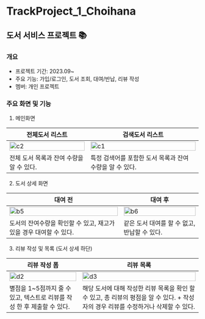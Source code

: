 # TrackProject_1_Choihana
## 도서 서비스 프로젝트 📚 

### 개요
- 프로젝트 기간: 2023.09~
- 주요 기능: 가입/로그인, 도서 조회, 대여/반납, 리뷰 작성
- 멤버: 개인 프로젝트

### 주요 화면 및 기능
1. 메인화면

|전체도서 리스트 | 검색도서 리스트 |
| -- | -- |
|<img width="100%" alt="c2" src="https://github.com/likelion-backend-6th/TrackProject_1_Choihana/assets/20200375/1242e683-242b-44c0-a54b-20a1e64da902"> | <img width="100%" alt="c1" src="https://github.com/likelion-backend-6th/TrackProject_1_Choihana/assets/20200375/96a05aa3-2f4f-4ce9-82be-c254adba7962">|
| 전체 도서 목록과 잔여 수량을 알 수 있다. | 특정 검색어를 포함한 도서 목록과 잔여 수량을 알 수 있다.|

  
2. 도서 상세 화면 

|대여 전 | 대여 후 |
| -- | -- |
|<img width="100%" alt="b5" src="https://github.com/likelion-backend-6th/TrackProject_1_Choihana/assets/20200375/17737cb6-e931-4c93-89fd-6aa9eef8f974">|<img width="100%" alt="b6" src="https://github.com/likelion-backend-6th/TrackProject_1_Choihana/assets/20200375/c37ac357-a3f2-44d4-9a8c-4d488e842a37">|
|도서의 잔여수량을 확인할 수 있고, 재고가 있을 경우 대여할 수 있다.| 같은 도서 대여를 할 수 없고, 반납할 수 있다.|

3. 리뷰 작성 및 목록 (도서 상세 하단)

|리뷰 작성 폼 | 리뷰 목록 |
| -- | -- |
|<img width="100%" alt="d2" src="https://github.com/likelion-backend-6th/TrackProject_1_Choihana/assets/20200375/fc637baf-daa8-49d8-a6be-baa466b3dabf">|<img width="100%" alt="d3" src="https://github.com/likelion-backend-6th/TrackProject_1_Choihana/assets/20200375/0318ee6c-443b-47d9-9f6f-535578fb7235">|
| 별점을 1~5점까지 줄 수 있고, 텍스트로 리뷰를 작성 한 후 제출할 수 있다. | 해당 도서에 대해 작성한 리뷰 목록을 확인 할 수 있고, 총 리뷰의 평점을 알 수 있다. + 작성자의 경우 리뷰를 수정하거나 삭제할 수 있다. |
